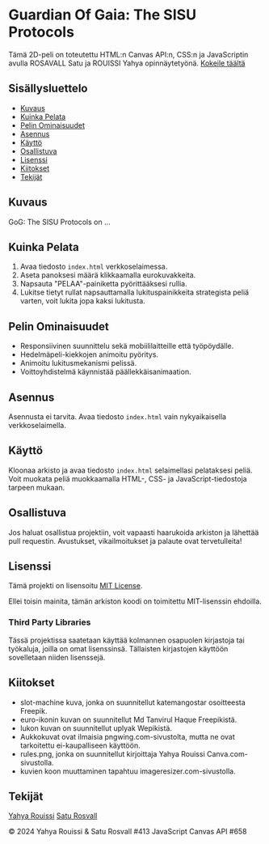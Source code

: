 # Guardian Of Gaia: The SISU Protocols

Tämä 2D-peli on toteutettu HTML:n Canvas API:n, CSS:n ja JavaScriptin avulla ROSAVALL Satu ja ROUISSI Yahya opinnäytetyönä.
[Kokeile täältä](https://......)

## Sisällysluettelo

- [Kuvaus](#kuvaus)
- [Kuinka Pelata](#kuinka-pelata)
- [Pelin Ominaisuudet](#pelin-ominaisuudet)
- [Asennus](#asennus)
- [Käyttö](#käyttö)
- [Osallistuva](#osallistuva)
- [Lisenssi](#lisenssi)
- [Kiitokset](#kiitokset)
- [Tekijät](#tekijät)

## Kuvaus

GoG: The SISU Protocols on ...

## Kuinka Pelata

1. Avaa tiedosto `index.html` verkkoselaimessa.
2. Aseta panoksesi määrä klikkaamalla eurokuvakkeita.
3. Napsauta "PELAA"-painiketta pyörittääksesi rullia.
4. Lukitse tietyt rullat napsauttamalla lukituspainikkeita strategista peliä varten, voit lukita jopa kaksi lukitusta.

## Pelin Ominaisuudet

- Responsiivinen suunnittelu sekä mobiililaitteille että työpöydälle.
- Hedelmäpeli-kiekkojen animoitu pyöritys.
- Animoitu lukitusmekanismi pelissä.
- Voittoyhdistelmä käynnistää päällekkäisanimaation.

## Asennus

Asennusta ei tarvita. Avaa tiedosto `index.html` vain nykyaikaisella verkkoselaimella.

## Käyttö

Kloonaa arkisto ja avaa tiedosto `index.html` selaimellasi pelataksesi peliä. Voit muokata peliä muokkaamalla HTML-, CSS- ja JavaScript-tiedostoja tarpeen mukaan.

## Osallistuva

Jos haluat osallistua projektiin, voit vapaasti haarukoida arkiston ja lähettää pull requestin. Avustukset, vikailmoitukset ja palaute ovat tervetulleita!

## Lisenssi

Tämä projekti on lisensoitu [MIT License](LISENSSI).

Ellei toisin mainita, tämän arkiston koodi on toimitettu MIT-lisenssin ehdoilla.

### Third Party Libraries

Tässä projektissa saatetaan käyttää kolmannen osapuolen kirjastoja tai työkaluja, joilla on omat lisenssinsä. Tällaisten kirjastojen käyttöön sovelletaan niiden lisenssejä.

## Kiitokset

- slot-machine kuva, jonka on suunnitellut katemangostar osoitteesta Freepik.
- euro-ikonin kuvan on suunnitellut Md Tanvirul Haque Freepikistä.
- lukon kuvan on suunnitellut uplyak Wepikistä.
- Aukkokuvat ovat ilmaisia pngwing.com-sivustolta, mutta ne ovat tarkoitettu ei-kaupalliseen käyttöön.
- rules.png, jonka on suunnitellut kirjoittaja Yahya Rouissi Canva.com-sivustolla.
- kuvien koon muuttaminen tapahtuu imageresizer.com-sivustolla.

## Tekijät

[Yahya Rouissi](https://github.com/Yaro101)
[Satu Rosvall](https://github.com/....)

&copy; 2024 Yahya Rouissi & Satu Rosvall #413 JavaScript Canvas API #658
